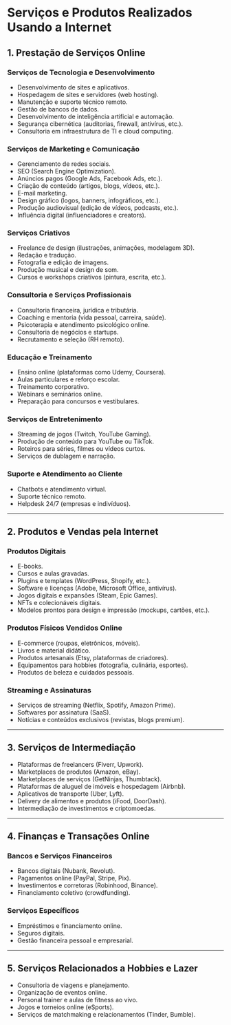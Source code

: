 
# Serviços e Produtos Realizados Usando a Internet

## 1. Prestação de Serviços Online

### **Serviços de Tecnologia e Desenvolvimento**
- Desenvolvimento de sites e aplicativos.
- Hospedagem de sites e servidores (web hosting).
- Manutenção e suporte técnico remoto.
- Gestão de bancos de dados.
- Desenvolvimento de inteligência artificial e automação.
- Segurança cibernética (auditorias, firewall, antivírus, etc.).
- Consultoria em infraestrutura de TI e cloud computing.

### **Serviços de Marketing e Comunicação**
- Gerenciamento de redes sociais.
- SEO (Search Engine Optimization).
- Anúncios pagos (Google Ads, Facebook Ads, etc.).
- Criação de conteúdo (artigos, blogs, vídeos, etc.).
- E-mail marketing.
- Design gráfico (logos, banners, infográficos, etc.).
- Produção audiovisual (edição de vídeos, podcasts, etc.).
- Influência digital (influenciadores e creators).

### **Serviços Criativos**
- Freelance de design (ilustrações, animações, modelagem 3D).
- Redação e tradução.
- Fotografia e edição de imagens.
- Produção musical e design de som.
- Cursos e workshops criativos (pintura, escrita, etc.).

### **Consultoria e Serviços Profissionais**
- Consultoria financeira, jurídica e tributária.
- Coaching e mentoria (vida pessoal, carreira, saúde).
- Psicoterapia e atendimento psicológico online.
- Consultoria de negócios e startups.
- Recrutamento e seleção (RH remoto).

### **Educação e Treinamento**
- Ensino online (plataformas como Udemy, Coursera).
- Aulas particulares e reforço escolar.
- Treinamento corporativo.
- Webinars e seminários online.
- Preparação para concursos e vestibulares.

### **Serviços de Entretenimento**
- Streaming de jogos (Twitch, YouTube Gaming).
- Produção de conteúdo para YouTube ou TikTok.
- Roteiros para séries, filmes ou vídeos curtos.
- Serviços de dublagem e narração.

### **Suporte e Atendimento ao Cliente**
- Chatbots e atendimento virtual.
- Suporte técnico remoto.
- Helpdesk 24/7 (empresas e indivíduos).

---

## 2. Produtos e Vendas pela Internet

### **Produtos Digitais**
- E-books.
- Cursos e aulas gravadas.
- Plugins e templates (WordPress, Shopify, etc.).
- Software e licenças (Adobe, Microsoft Office, antivírus).
- Jogos digitais e expansões (Steam, Epic Games).
- NFTs e colecionáveis digitais.
- Modelos prontos para design e impressão (mockups, cartões, etc.).

### **Produtos Físicos Vendidos Online**
- E-commerce (roupas, eletrônicos, móveis).
- Livros e material didático.
- Produtos artesanais (Etsy, plataformas de criadores).
- Equipamentos para hobbies (fotografia, culinária, esportes).
- Produtos de beleza e cuidados pessoais.

### **Streaming e Assinaturas**
- Serviços de streaming (Netflix, Spotify, Amazon Prime).
- Softwares por assinatura (SaaS).
- Notícias e conteúdos exclusivos (revistas, blogs premium).

---

## 3. Serviços de Intermediação

- Plataformas de freelancers (Fiverr, Upwork).
- Marketplaces de produtos (Amazon, eBay).
- Marketplaces de serviços (GetNinjas, Thumbtack).
- Plataformas de aluguel de imóveis e hospedagem (Airbnb).
- Aplicativos de transporte (Uber, Lyft).
- Delivery de alimentos e produtos (iFood, DoorDash).
- Intermediação de investimentos e criptomoedas.

---

## 4. Finanças e Transações Online

### **Bancos e Serviços Financeiros**
- Bancos digitais (Nubank, Revolut).
- Pagamentos online (PayPal, Stripe, Pix).
- Investimentos e corretoras (Robinhood, Binance).
- Financiamento coletivo (crowdfunding).

### **Serviços Específicos**
- Empréstimos e financiamento online.
- Seguros digitais.
- Gestão financeira pessoal e empresarial.

---

## 5. Serviços Relacionados a Hobbies e Lazer

- Consultoria de viagens e planejamento.
- Organização de eventos online.
- Personal trainer e aulas de fitness ao vivo.
- Jogos e torneios online (eSports).
- Serviços de matchmaking e relacionamentos (Tinder, Bumble).
